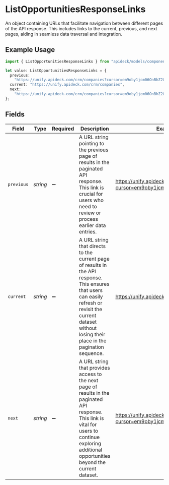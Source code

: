 # ListOpportunitiesResponseLinks

An object containing URLs that facilitate navigation between different pages of the API response. This includes links to the current, previous, and next pages, aiding in seamless data traversal and integration.

## Example Usage

```typescript
import { ListOpportunitiesResponseLinks } from "apideck/models/components";

let value: ListOpportunitiesResponseLinks = {
  previous:
    "https://unify.apideck.com/crm/companies?cursor=em9oby1jcm06OnBhZ2U6OjE%3D",
  current: "https://unify.apideck.com/crm/companies",
  next:
    "https://unify.apideck.com/crm/companies?cursor=em9oby1jcm06OnBhZ2U6OjM",
};
```

## Fields

| Field                                                                                                                                                                                                          | Type                                                                                                                                                                                                           | Required                                                                                                                                                                                                       | Description                                                                                                                                                                                                    | Example                                                                                                                                                                                                        |
| -------------------------------------------------------------------------------------------------------------------------------------------------------------------------------------------------------------- | -------------------------------------------------------------------------------------------------------------------------------------------------------------------------------------------------------------- | -------------------------------------------------------------------------------------------------------------------------------------------------------------------------------------------------------------- | -------------------------------------------------------------------------------------------------------------------------------------------------------------------------------------------------------------- | -------------------------------------------------------------------------------------------------------------------------------------------------------------------------------------------------------------- |
| `previous`                                                                                                                                                                                                     | *string*                                                                                                                                                                                                       | :heavy_minus_sign:                                                                                                                                                                                             | A URL string pointing to the previous page of results in the paginated API response. This link is crucial for users who need to review or process earlier data entries.                                        | https://unify.apideck.com/crm/companies?cursor=em9oby1jcm06OnBhZ2U6OjE%3D                                                                                                                                      |
| `current`                                                                                                                                                                                                      | *string*                                                                                                                                                                                                       | :heavy_minus_sign:                                                                                                                                                                                             | A URL string that directs to the current page of results in the API response. This ensures that users can easily refresh or revisit the current dataset without losing their place in the pagination sequence. | https://unify.apideck.com/crm/companies                                                                                                                                                                        |
| `next`                                                                                                                                                                                                         | *string*                                                                                                                                                                                                       | :heavy_minus_sign:                                                                                                                                                                                             | A URL string that provides access to the next page of results in the paginated API response. This link is vital for users to continue exploring additional opportunities beyond the current dataset.           | https://unify.apideck.com/crm/companies?cursor=em9oby1jcm06OnBhZ2U6OjM                                                                                                                                         |